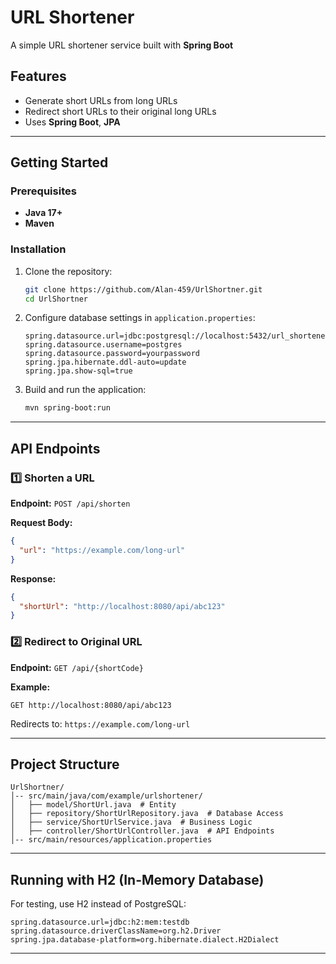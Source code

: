 # URL Shortener

A simple URL shortener service built with **Spring Boot** 

## Features
- Generate short URLs from long URLs
- Redirect short URLs to their original long URLs
- Uses **Spring Boot**, **JPA**

---

## Getting Started

### Prerequisites
- **Java 17+**
- **Maven**

### Installation
1. Clone the repository:
   ```bash
   git clone https://github.com/Alan-459/UrlShortner.git
   cd UrlShortner
   ```

2. Configure database settings in `application.properties`:
   ```properties
   spring.datasource.url=jdbc:postgresql://localhost:5432/url_shortener
   spring.datasource.username=postgres
   spring.datasource.password=yourpassword
   spring.jpa.hibernate.ddl-auto=update
   spring.jpa.show-sql=true
   ```

3. Build and run the application:
   ```bash
   mvn spring-boot:run
   ```

---

## API Endpoints

### 1️⃣ Shorten a URL
**Endpoint:** `POST /api/shorten`

**Request Body:**
```json
{
  "url": "https://example.com/long-url"
}
```

**Response:**
```json
{
  "shortUrl": "http://localhost:8080/api/abc123"
}
```

### 2️⃣ Redirect to Original URL
**Endpoint:** `GET /api/{shortCode}`

**Example:**
```
GET http://localhost:8080/api/abc123
```
Redirects to: `https://example.com/long-url`

---

## Project Structure
```
UrlShortner/
│-- src/main/java/com/example/urlshortener/
│   ├── model/ShortUrl.java  # Entity
│   ├── repository/ShortUrlRepository.java  # Database Access
│   ├── service/ShortUrlService.java  # Business Logic
│   ├── controller/ShortUrlController.java  # API Endpoints
│-- src/main/resources/application.properties
```

---

## Running with H2 (In-Memory Database)
For testing, use H2 instead of PostgreSQL:
```properties
spring.datasource.url=jdbc:h2:mem:testdb
spring.datasource.driverClassName=org.h2.Driver
spring.jpa.database-platform=org.hibernate.dialect.H2Dialect
```

---




